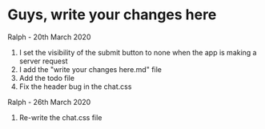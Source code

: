# Guys, write your changes here

Ralph - 20th March 2020
1. I set the visibility of the submit button to none when the app is making a server request
2. I add the "write your changes here.md" file
3. Add the todo file
4. Fix the header bug in the chat.css

Ralph - 26th March 2020
1. Re-write the chat.css file